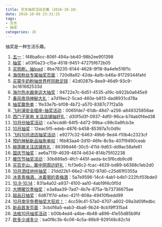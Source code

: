 ```yaml
---
title: 京东抽奖活动合集（2018-10-10）
date: 2018-10-09 23:31:25
tags:
- 京东
- 抽奖
categories: JD
---
```

抽奖是一种生活乐趣。
<!--more-->
1. [五一](https://sale.jd.com/act/N4gL8sZJXe.html)：f48ba6cc-806f-494a-bb40-98b2ee901398
2. [抽奖](https://sale.jd.com/act/dtToP3gx7OCBKD.html)：a03f0a23-c15a-4518-9451-47275f672b05
3. [买雨刷，抽Ipad](https://sale.jd.com/act/svlrndtxmo416.html)：8be78235-6144-4628-9f18-8a4efe516f1c
4. [海信粉丝专属抽奖页面](https://sale.jd.com/act/4toMzG5jeX2CZwuv.html)：720d8a92-42da-4afb-b46a-91729344fafd
5. [买蒙牛奶粉抽世界杯同款足球](https://sale.jd.com/act/UGbprCcw0m.html)：42d0287b-8ee9-46d9-93c9-bc161682533d
6. [海尔热水器幸运大抽奖](https://sale.jd.com/act/cXIprbGntixYU1.html)：94722e7c-6d51-4535-a19c-b922b0a645e9
7. [春风夜场神秘大礼](https://sale.jd.com/act/WNJk1Dbv2jwTz.html)：a7d19ec2-5cad-460e-b813-dad8931cd78a
8. [抽奖赢免单](https://sale.jd.com/act/LO1UNTyC4tdl7I.html)：1fe33e7b-bf08-4b72-a570-8387c77f2a5b
9. [飞利浦安全插座-抽奖活动](https://sale.jd.com/act/SgbzeFq5Zd.html)：0065fde7-61db-48d7-a256-a849325856ae
10. [西门子家电   关注店铺抽好礼](https://sale.jd.com/act/WqFkmJcIODt1oEs.html)：d30f5d3f-0937-4df0-96ca-b74ab0f4ed38
11. [10月份抽奖活动](https://sale.jd.com/act/Ofzk8FVbXa.html)：ca7ecdd6-84f5-4d72-99ba-c99c0a9fcb3e
12. [10月抽奖](https://sale.jd.com/act/mhIQZUROfnsy.html)：12eac5f5-edeb-4876-b458-85397a7c0d9c
13. [飞科10月进店抽奖活动](https://sale.jd.com/act/FJ6czbDfK5G.html)：e9277c32-6463-49b6-9ed4-f10b4c2323cf
14. [预约神秘新品抽免单权](https://sale.jd.com/act/tCwaYSkj6r3K.html)：f6b83aa4-2d10-46fe-8c9a-407f9490ceab
15. [赫莲娜关注店铺有礼](https://sale.jd.com/act/Dk3R6fBbdnmLQv.html)：86398d46-30c5-411d-9d63-dd9ac58afe61
16. [国庆节抽奖](https://sale.jd.com/act/uzYr0eWdgPSs2vo.html)：ae6a7119-4639-4874-b634-814b75f02238
17. [暖饮节抽奖活动](https://sale.jd.com/act/OG4CVqKaurhFIJk.html)：30b889a5-4fc1-445f-aeda-bc5f6cdb9cd8
18. [买百岁山，赢中网周边好礼](https://sale.jd.com/act/jKsDd24zJWguTYm.html)：fcf3e6c2-fcac-4629-bd89-b6368c1eb2d0
19. [10月洒哇地咔抽奖](https://sale.jd.com/act/LWU81XPmkgQ0.html)：21dd22b1-66e2-4792-97d0-c25d61f0355a
20. [冰青青梅酒，冰着喝的青梅酒](https://sale.jd.com/act/GNsI2WwlnmPE.html)：5a7e9596-14c4-4ab1-b4b1-222fcf03bde0
21. [10.9-10.14](https://sale.jd.com/act/oRg8wMfiEOkjUJ.html)：831a4a02-a937-4100-aa10-4ab19f4c0f0d
22. [大牌暖饮季抽奖](https://sale.jd.com/act/JSmpQ7kMIA1a.html)：e3a8aa39-7ad7-4b7e-875a-1b73736675ae
23. [超品日抽奖](https://sale.jd.com/act/DvNO6xQIgja.html)：6d871f7d-a4ec-4211-808a-49410fbedd99
24. [10月南孚免费抽奖大狂欢！](https://sale.jd.com/act/vJ1kos4SyDI3Bhu.html)：4cc59c41-57a0-4707-a602-09a3d09fedbc
25. [新品首发页面](https://sale.jd.com/act/XjiTLnU4qgAIMoz.html)：3cbd16a5-eab3-4ba6-9b24-8cb19ff315a4
26. [法格10月抽奖活动](https://sale.jd.com/act/7chvfJ3XKNFxMTL.html)：b00b4ed4-a4be-4b48-a896-41e55d85b9fd
27. [砍多少减多少](https://sale.jd.com/act/r8LUvwFdG7Aa3tB.html)：ba0f8c3b-6c06-4c5a-86b9-929148c82c1d
